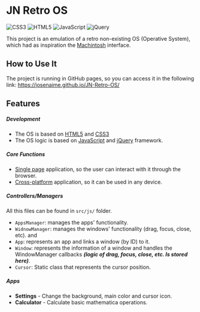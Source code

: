 # JN Retro OS
![CSS3](https://img.shields.io/badge/css3-%231572B6.svg?style=for-the-badge&logo=css3&logoColor=white)
![HTML5](https://img.shields.io/badge/html5-%23E34F26.svg?style=for-the-badge&logo=html5&logoColor=white)
![JavaScript](https://img.shields.io/badge/javascript-%23323330.svg?style=for-the-badge&logo=javascript&logoColor=%23F7DF1E)
![jQuery](https://img.shields.io/badge/jquery-%230769AD.svg?style=for-the-badge&logo=jquery&logoColor=white)

This project is an emulation of a retro non-existing OS (Operative System), which had as 
inspiration the [Machintosh](https://history-computer.com/macintosh-by-apple-complete-history-of-mac-computers/#:~:text=The%20first%20Macintosh%20was%20introduced,line%20interface%20of%20its%20predecessors.) interface.

## How to Use It
The project is running in GitHub pages, so you can access it in the following link:
https://josenaime.github.io/JN-Retro-OS/

## Features
##### Development
* The OS is based on [HTML5](https://www.w3schools.com/html/html5_intro.asp) and [CSS3](https://www.w3schools.com/css/css3_intro.asp)
* The OS logic is based on [JavaScript](https://www.w3schools.com/js/js_intro.asp) and [jQuery](https://jquery.com/) framework.

##### Core Functions
* [Single page](https://en.wikipedia.org/wiki/Single-page_application) application, 
  so the user can interact with it through the browser.
* [Cross-platform](https://en.wikipedia.org/wiki/Cross-platform_application) 
  application, so it can be used in any device.

##### Controllers/Managers
All this files can be found in `src/js/` folder.
* `AppsManager`: manages the apps' functionality.
* `WidnowManager`: manages the windows' functionality (drag, focus, close, etc). and 
* `App`: represents an app and links a window (by ID) to it.
* `Window`: represents the information of a window and handles the WindowManager callbacks 
  _**(logic of drag, focus, close, etc. Is stored here)**_.
* `Cursor`: Static class that represents the cursor position.

##### Apps
  * **Settings** - Change the background, main color and cursor icon.
  * **Calculator** - Calculate basic mathematica operations.
